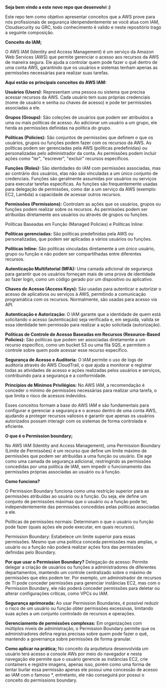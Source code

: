 **Seja bem vindo a este novo repo que desenvolvi :)**

Este repo tem como objetivo apresentar conceitos que a AWS prove para nós profissionais de segurança idenpendentemente se você atua com IAM, Cloudsecurity ou GRC, todo conhecimento é valido e neste repositório trago a seguinte composição.

**Conceito do IAM;**

O AWS IAM (Identity and Access Management) é um serviço da Amazon Web Services (AWS) que permite gerenciar o acesso aos recursos da AWS de maneira segura. Ele ajuda a controlar quem pode fazer o quê dentro de uma conta AWS, garantindo que os usuários e sistemas tenham apenas as permissões necessárias para realizar suas tarefas.

**Aqui estão os principais conceitos do AWS IAM:**

**Usuários (Users)**: Representam uma pessoa ou sistema que precisa acessar recursos da AWS. Cada usuário tem suas próprias credenciais (nome de usuário e senha ou chaves de acesso) e pode ter permissões associadas a ele.

**Grupos (Groups)**: São coleções de usuários que podem ser atribuídos a uma ou mais políticas de acesso. Ao adicionar um usuário a um grupo, ele herda as permissões definidas na política do grupo.

**Políticas (Policies):** São conjuntos de permissões que definem o que os usuários, grupos ou funções podem fazer com os recursos da AWS. As políticas podem ser gerenciadas pela AWS (políticas predefinidas) ou personalizadas pelo administrador da conta. As permissões podem incluir ações como "ler", "escrever", "excluir" recursos específicos.

**Funções (Roles):** São identidades do IAM com permissões associadas, mas ao contrário dos usuários, elas não são vinculadas a um único conjunto de credenciais. Funções são geralmente assumidas por usuários ou serviços para executar tarefas específicas. As funções são frequentemente usadas para delegação de permissões, como dar a um serviço da AWS (exemplo: EC2, Lambda) a capacidade de acessar outros recursos.

**Permissões (Permissions):** Controlam as ações que os usuários, grupos ou funções podem realizar sobre os recursos. As permissões podem ser atribuídas diretamente aos usuários ou através de grupos ou funções.

Políticas Baseadas em Função (Managed Policies) e Políticas Inline:

**Políticas gerenciadas:** São políticas predefinidas pela AWS ou personalizadas, que podem ser aplicadas a vários usuários ou funções.

**Políticas Inline:** São políticas vinculadas diretamente a um único usuário, grupo ou função e não podem ser compartilhadas entre diferentes recursos.

**Autenticação Multifatorial (MFA):** Uma camada adicional de segurança para garantir que os usuários forneçam mais de uma prova de identidade ao fazer login, como um código gerado por um dispositivo ou aplicativo.

**Chaves de Acesso (Access Keys):** São usadas para autenticar e autorizar o acesso de aplicativos ou serviços à AWS, permitindo a comunicação programática com os recursos. Normalmente, são usadas para acesso via API.

**Autenticação e Autorização:** O IAM garante que a identidade de quem está solicitando o acesso (autenticação) seja verificada e, em seguida, valida se essa identidade tem permissão para realizar a ação solicitada (autorização).

**Políticas de Controle de Acesso Baseadas em Recursos (Resource-Based Policies):** São políticas que podem ser associadas diretamente a um recurso específico, como um bucket S3 ou uma fila SQS, e permitem o controle sobre quem pode acessar esse recurso específico.

**Segurança de Acesso e Auditoria:** O IAM permite o uso de logs de auditoria através do AWS CloudTrail, o que ajuda a monitorar e registrar todas as atividades de acesso e ações realizadas pelos usuários e serviços, contribuindo para a segurança e a conformidade.

**Princípios de Mínimos Privilégios:** No AWS IAM, a recomendação é conceder o mínimo de permissões necessárias para realizar uma tarefa, o que limita o risco de acessos indevidos.

Esses conceitos formam a base do AWS IAM e são fundamentais para configurar e gerenciar a segurança e o acesso dentro de uma conta AWS, ajudando a proteger recursos valiosos e garantir que apenas os usuários autorizados possam interagir com os sistemas de forma controlada e eficiente.

**O que é o Permission boundary;**

No AWS IAM (Identity and Access Management), uma Permission Boundary (Limite de Permissões) é um recurso que define um limite máximo de permissões que podem ser atribuídas a uma função ou usuário. Ele age como uma camada de segurança adicional, restringindo as permissões concedidas por uma política de IAM, sem impedir o funcionamento das permissões próprias associadas ao usuário ou à função.

**Como funciona?**

O Permission Boundary funciona como uma restrição superior para as permissões atribuídas ao usuário ou à função. Ou seja, ele define um conjunto de permissões máximas que o usuário ou a função pode ter, independentemente das permissões concedidas pelas políticas associadas a ele.

Políticas de permissões normais: Determinam o que o usuário ou função pode fazer (quais ações ele pode executar, em quais recursos).

Permission Boundary: Estabelece um limite superior para essas permissões. Mesmo que uma política conceda permissões mais amplas, o usuário ou a função não poderá realizar ações fora das permissões definidas pelo Boundary.

**Por que usar o Permission Boundary?**
Delegação de acesso: Permite delegar a criação de usuários ou funções a administradores de diferentes departamentos, mantendo um controle centralizado sobre o máximo de permissões que eles podem ter. Por exemplo, um administrador de recursos de TI pode conceder permissões para gerenciar instâncias EC2, mas com o Permission Boundary, ele não poderá conceder permissões para deletar ou alterar configurações críticas, como VPCs ou IAM.

**Segurança aprimorada:** Ao usar Permission Boundaries, é possível reduzir o risco de um usuário ou função obter permissões excessivas, limitando suas ações a um conjunto controlado de recursos e operações.

**Gerenciamento de permissões complexas:** Em organizações com múltiplos níveis de administração, o Permission Boundary permite que os administradores defina regras precisas sobre quem pode fazer o quê, mantendo a governança sobre permissões de forma granular.

**Como aplicar na prática;**
No conceito da arquitetura desenvolvida um usuário terá acesso a console AWs por meio do navegador e nesta navegação ele permite que o usuário gerencie as instâncias EC2, crie containers e registre imagens, apenas isso, porém como uma forma de tentar burlar essa permissão apenas ele possui uma concessão de acesso ao IAM com o famoso *, entretanto, ele não conseguirá por possui o conceito do permissions boundary. 

